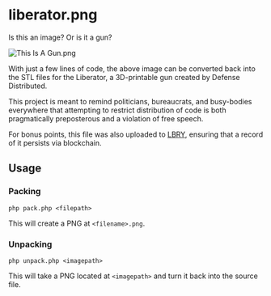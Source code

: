 # liberator.png

Is this an image? Or is it a gun?

![This Is A Gun.png](https://spee.ch/@kauffj:f/thisisagun.png "This is a Gun")

With just a few lines of code, the above image can be converted back into the STL files for the Liberator, a 3D-printable gun created by Defense Distributed.

This project is meant to remind politicians, bureaucrats, and busy-bodies everywhere that attempting to restrict distribution of code is both pragmatically preposterous and a violation of free speech.

For bonus points, this file was also uploaded to [LBRY](https://github.com/lbryio/lbry), ensuring that a record of it persists via blockchain.

## Usage

### Packing

`php pack.php <filepath>`

This will create a PNG at `<filename>.png`.

### Unpacking

`php unpack.php <imagepath>`

This will take a PNG located at `<imagepath>` and turn it back into the source file.
